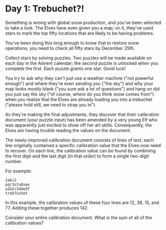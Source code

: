 # Day 1: Trebuchet?!

Something is wrong with global snow production, and you've been selected to
take a look. The Elves have even given you a map; on it, they've used stars to
mark the top fifty locations that are likely to be having problems.

You've been doing this long enough to know that to restore snow operations, you
need to check all fifty stars by December 25th.

Collect stars by solving puzzles. Two puzzles will be made available on each
day in the Advent calendar; the second puzzle is unlocked when you complete the
first. Each puzzle grants one star. Good luck!

You try to ask why they can't just use a weather machine ("not powerful
enough") and where they're even sending you ("the sky") and why your map looks
mostly blank ("you sure ask a lot of questions") and hang on did you just say
the sky ("of course, where do you think snow comes from") when you realize that
the Elves are already loading you into a trebuchet ("please hold still, we need
to strap you in").

As they're making the final adjustments, they discover that their calibration
document (your puzzle input) has been amended by a very young Elf who was
apparently just excited to show off her art skills. Consequently, the Elves are
having trouble reading the values on the document.

The newly-improved calibration document consists of lines of text; each line
originally contained a specific calibration value that the Elves now need to
recover. On each line, the calibration value can be found by combining the
first digit and the last digit (in that order) to form a single two-digit
number.

For example:

```
1abc2
pqr3stu8vwx
a1b2c3d4e5f
treb7uchet
```

In this example, the calibration values of these four lines are 12, 38, 15,
and 77. Adding these together produces 142.

Consider your entire calibration document. What is the sum of all of the
calibration values?

